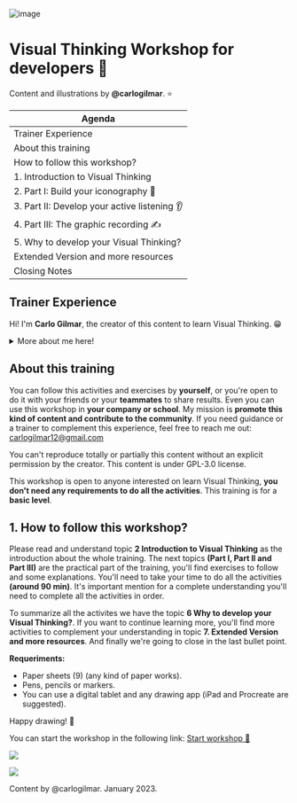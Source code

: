 ![image](https://user-images.githubusercontent.com/17634377/208792484-e627274b-85cc-4959-928e-6661d301ecfd.png)

# Visual Thinking Workshop for developers 🎨

Content and illustrations by **@carlogilmar**. ⭐️

| Agenda                                  |
|----------------------------------------|
| Trainer Experience |
| About this training |
| How to follow this workshop?               |
| 1. Introduction to Visual Thinking        |
| 2. Part I: Build your iconography 🎨      |
| 3. Part II: Develop your active listening 👂 |
| 4. Part III: The graphic recording ✍️      |
| 5. Why to develop your Visual Thinking?   |
| Extended Version and more resources    |
| Closing Notes                            |

## Trainer Experience

Hi! I'm **Carlo Gilmar**, the creator of this content to learn Visual Thinking. 😁

<details>
  <summary>More about me here! </summary>
  
**About me:**

- I'm software engineer at **Erlang Solutions**.
- I'm interested on learn and promote BEAM technologies such as **Erlang and Elixir**.
- I love **VIM and Git**.
- I'm the creator and founder of **Visual Partner-Ship**, a creative studio to mix software development and visual thinking.

**My experience:**

- I was part of the **IFVP International Forum of Visual Practitioner** in 2020/2021 where I could organize workshops to build the mentorship program for visual practitioners.
- I organized the **IFVP "Encuentro Regional LATAM 2021"** for the visual practitioners in LATAM.
- I'm a Visual Thinking **trainer** at Visual Partner-Ship (I delivery workshops including one for GitHub Octogatos). 
- I use to give talks and conferences about why it's important to learn **Visual Thinking in software development**. 
- I use to attend conferences and draw graphic recordings in real time: **Code BEAM America, Elixir Conf, GitHub Universe, GitHub Satellite, & EMPEX Conf, in places as Mexico City, Berlin, Salt Lake City, Mountain View and San Francisco.**
- I created the **Elixir Timeline** to celebrate the 10th anniversary of this language, it was presented during the Elixir Conf London in 2022.
- I made all the drawings included in the **"Historia de los lenguajes de programación"** writted by Manuel Rubio.
- I designed the logos for the **Octogatos Conf 2022, ESL Americas Jaguars office and the Dev Rel Con LATAM.**
- I designed the **Code BEAM t-shirts** for America and Stockholm editions in 2022.
- My work as graphic recorder for tech conferences is supported by the **GitHub Sponsors** program.
  
Visual Partner-Ship, Tulio and me. 😁
![image](https://user-images.githubusercontent.com/17634377/208790767-2ba18b8b-9263-4666-a825-43826ed817ba.png)
  
</details>
 
## About this training

You can follow this activities and exercises by **yourself**, or you're open to do it with your friends or your **teammates** to share results. Even you can use this workshop in **your company or school**. My mission is **promote this kind of content and contribute to the community**. If you need guidance or a trainer to complement this experience, feel free to reach me out: carlogilmar12@gmail.com

You can't reproduce totally or partially this content without an explicit permission by the creator. This content is under GPL-3.0 license.

This workshop is open to anyone interested on learn Visual Thinking, **you don't need any requirements to do all the activities**. This training is for a **basic level**. 

## 1. How to follow this workshop?

Please read and understand topic **2 Introduction to Visual Thinking** as the introduction about the whole training. The next topics **(Part I, Part II and Part III)** are the practical part of the training, you'll find exercises to follow and some explanations. You'll need to take your time to do all the activities **(around 90 min)**. It's important mention for a complete understanding you'll need to complete all the activities in order.

To summarize all the activites we have the topic **6 Why to develop your Visual Thinking?**. If you want to continue learning more, you'll find more activities to complement your understanding in topic **7. Extended Version and more resources**. And finally we're going to close in the last bullet point.

**Requeriments:**

- Paper sheets (9) (any kind of paper works).
- Pens, pencils or markers.
- You can use a digital tablet and any drawing app (iPad and Procreate are suggested).

Happy drawing! 🚀

You can start the workshop in the following link: [Start workshop 🎨](workshop.md)

<a href="https://github.com/carlogilmar/visual-thinking-workshop/blob/main/workshop.md"><img src="https://img.shields.io/badge/🔗link-WORKSHOP-blue?style=for-the-badge"></a>

![](https://user-images.githubusercontent.com/17634377/208781041-ed5f1286-ae73-46c9-831a-839197e93df5.png)

Content by @carlogilmar. January 2023.
